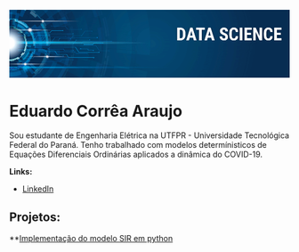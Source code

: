 
<p align="center">
  <img src="banner.png" >
</p>

# Eduardo Corrêa Araujo

Sou estudante de Engenharia Elétrica na UTFPR - Universidade Tecnológica Federal do Paraná. Tenho trabalhado com modelos determínisticos de Equações Diferenciais Ordinárias aplicados a dinâmica do COVID-19.


**Links:**
* [LinkedIn](https://www.linkedin.com/in/eduardo-correa-araujo-6090251b0/)



## Projetos:
**[Implementação do modelo SIR em python](https://github.com/eduardocorrearaujo/ModeloSIR)

